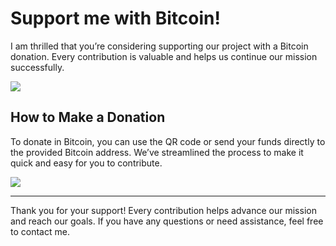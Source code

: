 # Support me with Bitcoin!

I am thrilled that you’re considering supporting our project with a Bitcoin donation. Every contribution is valuable and helps us continue our mission successfully.

![](https://cdn-icons-png.flaticon.com/512/3667/3667556.png)

## How to Make a Donation

To donate in Bitcoin, you can use the QR code or send your funds directly to the provided Bitcoin address. We’ve streamlined the process to make it quick and easy for you to contribute.

![](https://image.freepik.com/free-vector/modern-yellow-bitcoin-design_1017-9631.jpg)

---

Thank you for your support! Every contribution helps advance our mission and reach our goals. If you have any questions or need assistance, feel free to contact me.
